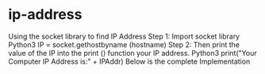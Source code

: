# ip-address
Using the socket library to find IP Address Step 1: Import socket library Python3 IP = socket.gethostbyname (hostname) Step 2: Then print the value of the IP into the print () function your IP address. Python3 print("Your Computer IP Address is:" + IPAddr) Below is the complete Implementation
